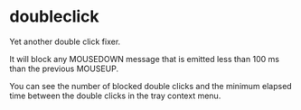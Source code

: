 # doubleclick

Yet another double click fixer.

It will block any MOUSEDOWN message that is emitted less than 100 ms than the
previous MOUSEUP.

You can see the number of blocked double clicks and the minimum elapsed time
between the double clicks in the tray context menu.
